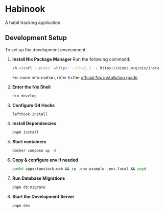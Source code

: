 # Habinook

A habit tracking application.

## Development Setup

To set up the development environment:

1. **Install Nix Package Manager**
   Run the following command:
   ```sh
   sh <(curl --proto '=https' --tlsv1.2 -L https://nixos.org/nix/install) --daemon
   ```
   For more information, refer to the [official Nix installation guide](https://nixos.org/download/).

2. **Enter the Nix Shell**
   ```sh
   nix develop
   ```

3. **Configure Git Hooks**
   ```sh
   lefthook install
   ```

4. **Install Dependencies**
   ```sh
   pnpm install
   ```

5. **Start containers**
   ```sh
   docker compose up -d
   ```

6. **Copy & configure env if needed**
   ```sh
   pushd apps/tanstack-web && cp .env.example .env.local && popd
   ```

7. **Run Database Migrations**
   ```sh
   pnpm db:migrate
   ```

8. **Start the Development Server**
   ```sh
   pnpm dev
   ```